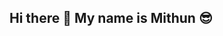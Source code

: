 ## Hi there 👋 My name is Mithun 😎

<!--
**mithunmahato/mithunmahato** is a ✨ _special_ ✨ repository because its `README.md` (this file) appears on your GitHub profile.

Here are some ideas to get you started:

- 🔭 I’m currently working on ... 
🌱 I’m currently learning ... Cisco Devnet and Devops
👯 I’m looking to collaborate on ... Devops
- 🤔 I’m looking for help with ... Learning Devops
- 💬 Ask me about ...
- 📫 How to reach me: mahatomithun3@gmail.com
- 😄 Pronouns: ...
- ⚡ Fun fact: ...
-->
